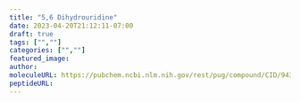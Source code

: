 ```yaml
---
title: "5,6 Dihydrouridine"
date: 2023-04-20T21:12:11-07:00
draft: true
tags: ["",""]
categories: ["",""]
featured_image: 
author: 
moleculeURL: https://pubchem.ncbi.nlm.nih.gov/rest/pug/compound/CID/94312/record/SDF/?record_type=3d&response_type=display
peptideURL:
---
```

